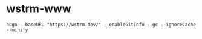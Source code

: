 wstrm-www
==========
```
hugo --baseURL "https://wstrm.dev/" --enableGitInfo --gc --ignoreCache --minify
```

